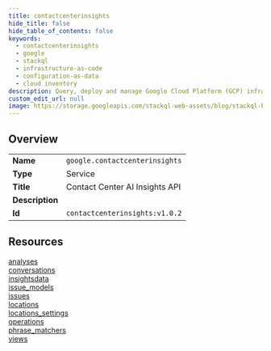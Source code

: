 ```yaml
---
title: contactcenterinsights
hide_title: false
hide_table_of_contents: false
keywords:
  - contactcenterinsights
  - google
  - stackql
  - infrastructure-as-code
  - configuration-as-data
  - cloud inventory
description: Query, deploy and manage Google Cloud Platform (GCP) infrastructure and resources using SQL
custom_edit_url: null
image: https://storage.googleapis.com/stackql-web-assets/blog/stackql-blog-post-featured-image.png
---
```

  
    

## Overview
<table><tbody>
<tr><td><b>Name</b></td><td><code>google.contactcenterinsights</code></td></tr>
<tr><td><b>Type</b></td><td>Service</td></tr>
<tr><td><b>Title</b></td><td>Contact Center AI Insights API</td></tr>
<tr><td><b>Description</b></td><td></td></tr>
<tr><td><b>Id</b></td><td><code>contactcenterinsights:v1.0.2</code></td></tr>
</tbody></table>

## Resources
<div class="row">
<div class="providerDocColumn">
<a href="/providers/google/contactcenterinsights/analyses/">analyses</a><br />
<a href="/providers/google/contactcenterinsights/conversations/">conversations</a><br />
<a href="/providers/google/contactcenterinsights/insightsdata/">insightsdata</a><br />
<a href="/providers/google/contactcenterinsights/issue_models/">issue_models</a><br />
<a href="/providers/google/contactcenterinsights/issues/">issues</a><br />
</div>
<div class="providerDocColumn">
<a href="/providers/google/contactcenterinsights/locations/">locations</a><br />
<a href="/providers/google/contactcenterinsights/locations_settings/">locations_settings</a><br />
<a href="/providers/google/contactcenterinsights/operations/">operations</a><br />
<a href="/providers/google/contactcenterinsights/phrase_matchers/">phrase_matchers</a><br />
<a href="/providers/google/contactcenterinsights/views/">views</a><br />
</div>
</div>
